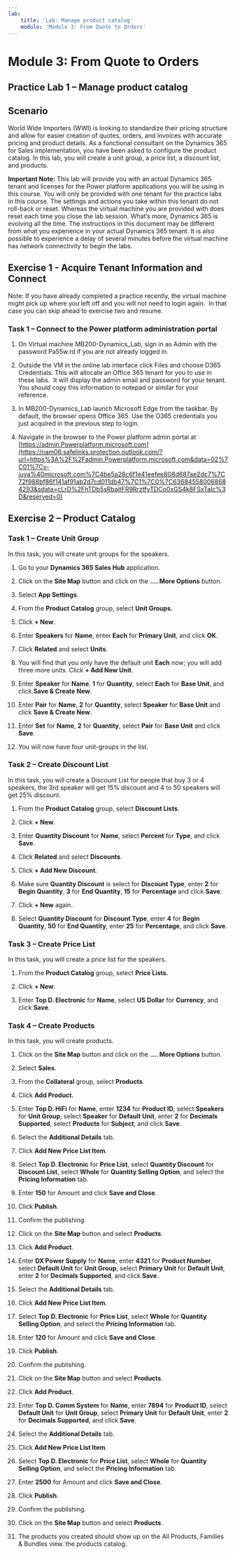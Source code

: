 ```yaml
---
lab:
    title: 'Lab: Manage product catalog'
    module: 'Module 3: From Quote to Orders'
---
```


Module 3: From Quote to Orders
==============================

## Practice Lab 1 – Manage product catalog

Scenario
--------

World Wide Importers (WWI) is looking to standardize their pricing structure and
allow for easier creation of quotes, orders, and invoices with accurate pricing
and product details. As a functional consultant on the Dynamics 365 for Sales
implementation, you have been asked to configure the product catalog. In this
lab, you will create a unit group, a price list, a discount list, and products.

**Important Note:** This lab will provide you with an actual Dynamics 365 tenant
and licenses for the Power platform applications you will be using in this
course. You will only be provided with one tenant for the practice labs in this
course. The settings and actions you take within this tenant do not roll-back or
reset. Whereas the virtual machine you are provided with does reset each time
you close the lab session. What’s more, Dynamics 365 is evolving all the time. The
instructions in this document may be different from what you experience in your
actual Dynamics 365 tenant. It is also possible to experience a delay of several
minutes before the virtual machine has network connectivity to begin the labs.

Exercise 1 - Acquire Tenant Information and Connect
---------------------------------------------------

Note: If you have already completed a practice recently, the virtual machine
might pick up where you left off and you will not need to login again.  In that
case you can skip ahead to exercise two and resume.

### Task 1 – Connect to the Power platform administration portal

1.  On Virtual machine MB200-Dynamics_Lab, sign in as Admin with the password
    Pa55w.rd if you are not already logged in.

2.  Outside the VM in the online lab interface click Files and choose D365
    Credentials. This will allocate an Office 365 tenant for you to use in these
    labs.  It will display the admin email and password for your tenant.  You
    should copy this information to notepad or similar for your reference.

3.  In MB200-Dynamics_Lab launch Microsoft Edge from the taskbar. By default,
    the browser opens Office 365. Use the O365 credentials you just acquired in
    the previous step to login.

4.  Navigate in the browser to the Power platform admin portal at
    [https://admin.Powerplatform.microsoft.com](https://nam06.safelinks.protection.outlook.com/?url=https%3A%2F%2Fadmin.Powerplatform.microsoft.com&data=02%7C01%7Cv-juya%40microsoft.com%7C4be5a28c6f1e41eefee808d687ae2dc7%7C72f988bf86f141af91ab2d7cd011db47%7C1%7C0%7C636845580068684293&sdata=cLrD%2FhTDb5sRbajtFR9RrztfyTDCo0xGS4k8FSxTaIc%3D&reserved=0)

Exercise 2 – Product Catalog
----------------------------

### Task 1 – Create Unit Group

In this task, you will create unit groups for the speakers.

1.  Go to your **Dynamics 365 Sales Hub** application.

2.  Click on the **Site Map** button and click on the **…. More Options**
    button.

3.  Select **App Settings**.

4.  From the **Product Catalog** group, select **Unit Groups.**

5.  Click **+ New**.

6.  Enter **Speakers** for **Name**, enter **Each** for **Primary Unit**, and
    click **OK**.

7.  Click **Related** and select **Units**.

8.  You will find that you only have the default unit **Each** now; you will add
    three more units. Click **+ Add New Unit**.

9.  Enter **Speaker** for **Name**, **1** for **Quantity**, select **Each** for
    **Base Unit**, and click **Save & Create New**.

10. Enter **Pair** for **Name**, **2** for **Quantity**, select **Speaker** for
    **Base Unit** and click **Save & Create New**.

11. Enter **Set** for **Name**, **2** for **Quantity**, select **Pair** for
    **Base Unit** and click **Save**.

12. You will now have four unit-groups in the list.

### Task 2 – Create Discount List

In this task, you will create a Discount List for people that buy 3 or 4
speakers, the 3rd speaker will get 15% discount and 4 to 50 speakers will get
25% discount.

1.  From the **Product Catalog** group, select **Discount Lists.**

2.  Click **+ New**.

3.  Enter **Quantity Discount** for **Name**, select **Percent** for **Type**,
    and click **Save**.

4.  Click **Related** and select **Discounts**.

5.  Click **+ Add New Discount**.

6.  Make sure **Quantity Discount** is select for **Discount Type**, enter **2**
    for **Begin Quantity**, **3** for **End Quantity**, **15** for
    **Percentage** and click **Save**.

7.  Click **+ New** again.

8.  Select **Quantity Discount** for **Discount Type**, enter **4** for **Begin
    Quantity**, **50** for **End Quantity**, enter **25** for **Percentage**,
    and click **Save**.

### Task 3 – Create Price List

In this task, you will create a price list for the speakers.

1.  From the **Product Catalog** group, select **Price Lists.**

2.  Click **+ New**.

3.  Enter **Top D. Electronic** for **Name**, select **US Dollar** for
    **Currency**, and click **Save**.

### Task 4 – Create Products

In this task, you will create products.

1.  Click on the **Site Map** button and click on the **…. More Options**
    button.

2.  Select **Sales**.

3.  From the **Collateral** group, select **Products**.

4.  Click **Add Product.**

5.  Enter **Top D. HiFi** for **Name**, enter **1234** for **Product ID**,
    select **Speakers** for **Unit Group**, select **Speaker** for **Default
    Unit**, enter **2** for **Decimals Supported**, select **Products** for
    **Subject**, and click **Save**.

6.  Select the **Additional Details** tab.

7.  Click **Add New Price List Item**.

8.  Select **Top D. Electronic** for **Price List**, select **Quantity
    Discount** for **Discount List**, select **Whole** for **Quantity Selling
    Option**, and select the **Pricing Information** tab.

9.  Enter **150** for Amount and click **Save and Close**.

10. Click **Publish**.

11. Confirm the publishing.

12. Click on the **Site Map** button and select **Products**.

13. Click **Add Product**.

14. Enter **DX Power Supply** for **Name**, enter **4321** for **Product
    Number**, select **Default Unit** for **Unit Group**, select **Primary
    Unit** for **Default Unit**, enter **2** for **Decimals Supported**, and
    click **Save**.

15. Select the **Additional Details** tab.

16. Click **Add New Price List Item**.

17. Select **Top D. Electronic** for **Price List**, select **Whole** for
    **Quantity Selling Option**, and select the **Pricing Information** tab.

18. Enter **120** for Amount and click **Save and Close**.

19. Click **Publish**.

20. Confirm the publishing.

21. Click on the **Site Map** button and select **Products**.

22. Click **Add Product**.

23. Enter **Top D. Comm System** for **Name**, enter **7894** for **Product
    ID**, select **Default Unit** for **Unit Group**, select **Primary Unit**
    for **Default Unit**, enter **2** for **Decimals Supported**, and click
    **Save**.

24. Select the **Additional Details** tab.

25. Click **Add New Price List Item**.

26. Select **Top D. Electronic** for **Price List**, select **Whole** for
    **Quantity Selling Option**, and select the **Pricing Information** tab.

27. Enter **2500** for Amount and click **Save and Close**.

28. Click **Publish**.

29. Confirm the publishing.

30. Click on the **Site Map** button and select **Products**.

31. The products you created should show up on the All Products, Families &
    Bundles view. the products catalog.
